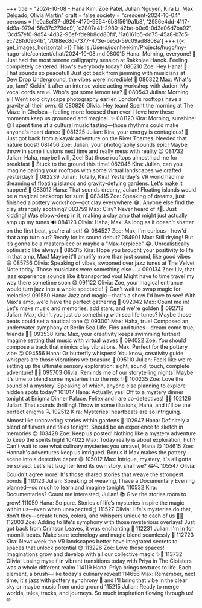 +++
title = "2024-10-08 - Hana Kim, Zoe Patel, Julian Nguyen, Kira Li, Max Delgado, Olivia Martin"
draft = false
society = "crescent-2024-10-04"
persons = ['e0a8ef37-d926-4170-9554-6b8f5619a1b8', '2956e4dd-4117-4d9a-9794-5fe37c279dc9', 'c2807a41-2980-42be-b0e6-0d3e06d7ba92', '3cd57ef0-9d54-4d32-95ef-fde9b8dd80fd', '1a6161b5-dd75-45a8-b7c5-ec728fd0934b', '7088ec8d-7377-473e-be5d-59c09ad8808a']
+++
{{< get_images_horizontal >}}
This is /Users/joonheekim/Projects/hugo/my-hugo-site/content/chat/2024-10-08.md
080015 Hana: Morning, everyone! 🌄 Just had the most serene calligraphy session at Rakkojae Hanok. Feeling completely centered. How's everybody today?
080210 Zoe: Hey Hana! 🌟 That sounds so peaceful! Just got back from jamming with musicians at Dew Drop Underground, the vibes were incredible! 🎸
080322 Max: What's up, fam? Kickin' it after an intense voice acting workshop with Jaden. My vocal cords are 🔥. Who's got some lemon tea? 🍋
080543 Julian: Morning all! Went solo cityscape photography earlier. London's rooftops have a gravity all their own. 😄
080826 Olivia: Hey team! Spent the morning at The Maze in Chelsea—feeling more focused than ever! I love how these moments keep us grounded and magical. ✨
081120 Kira: Morning, sunshine! 🌞 I spent time at a cultural music tasting—those rhythms could make anyone's heart dance 💃
081325 Julian: Kira, your energy is contagious! 🌿 Just got back from a kayak adventure on the River Thames. Needed that nature boost!
081456 Zoe: Julian, your photography sounds epic! Maybe throw in some illusions next time and really mess with reality 😉
081732 Julian: Haha, maybe I will, Zoe! But those rooftops almost had me for breakfast 🤣 Stuck to the ground this time!
082045 Kira: Julian, can you imagine pairing your rooftops with some virtual landscapes we crafted yesterday? 🌌 
082239 Julian: Totally, Kira! Yesterday's VR world had me dreaming of floating islands and gravity-defying gardens. Let's make it happen! 🌿
083012 Hana: That sounds dreamy, Julian! Floating islands would be a magical backdrop for sure 💫
083415 Zoe: Speaking of dreams, just finished a pottery workshop—got clay everywhere 😂. Anyone else find the clay strangely soothing?
083759 Max: Clay? Never heard of it🤔. Just kidding! Was elbow-deep in it, making a clay amp that might just actually amp up my tunes 🔊 
084123 Olivia: Haha, Max! As long as it doesn't shatter on the first beat, you're all set! 😂 
084527 Zoe: Max, I'm curious—how'd that amp turn out? Ready for its sound debut? 
084901 Max: Still drying! But it’s gonna be a masterpiece or maybe a "Max-terpiece" 😂. Unrealistically optimistic like always🎵
085315 Kira: Hope you brought your positivity to life in that amp, Max! Maybe it'll amplify more than just sound, like good vibes 😄
085756 Olivia: Speaking of vibes, swooned over jazz tunes at The Velvet Note today. Those musicians were something else... 🎶
090134 Zoe: Liv, that jazz experience sounds like it transported you! Might have to time travel my way there sometime soon 😄
091122 Olivia: Zoe, your magical entrance would turn jazz into a whole spectacle! 🌠 Can't wait to swap magic for melodies!
091550 Hana: Jazz and magic—that's a show I'd love to see! With Max's amp, we'd have the perfect gathering 🎷
092042 Max: Count me in! Let's make music and memories, add stars, and we're golden 🌟
092712 Julian: Max, didn't you just do something with sea life tunes? Maybe those beats could set a nautical tone 😊 
093001 Max: Haha, true! Composed an underwater symphony at Berlin Sea Life. Fins and tunes—dream come true, friends 🌊🎶
093538 Kira: Max, your creativity keeps swimming further! Imagine setting that music with virtual waves 🌊 
094022 Zoe: You should compose a track that mimics clay vibrations, Max. Perfect for the pottery vibe 😜
094556 Hana: Or butterfly whispers! You know, creativity guide whispers are those vibrations we treasure 🍃 
095110 Julian: Feels like we're setting up the ultimate sensory exploration: sight, sound, touch, complete adventure! 🎨🔎
095703 Olivia: Reminds me of our storytelling nights! Maybe it's time to blend some mysteries into the mix ✨🔮
100235 Zoe: Love the sound of a mystery! Speaking of which, anyone else planning to explore hidden spots today?
101017 Hana: Actually, yes! Off to a mystery dinner tonight at Enigma Dinner Palace. Feliex and I are co-detectives! 🕵️‍♀️
102126 Julian: That sounds thrilling! Throw in some illusions, Hana, and it'll be the perfect enigma 🔍
102512 Kira: Mysteries' heartbeats are so intriguing. Almost like uncovering stories within gardens 🌿 
102947 Hana: Definitely a blend of flavors and tales tonight. Should be an experience to sketch in memories 😊
103428 Zoe: Keep us posted! Nothing like a mystery adventure to keep the spirits high! 
104022 Max: Today really is about exploration, huh? Can't wait to see what culinary mysteries you unravel, Hana 😋
104615 Zoe: Hannah's adventures keep us intrigued. Bonus if Max makes the pottery scene into a detective caper 😄 
105012 Max: Intrigue, mystery, it's all gotta be solved. Let's let laughter lend its own story, shall we? 😂🔍
105547 Olivia: Couldn't agree more! It's those shared stories that weave the strongest bonds 💫
110123 Julian: Speaking of weaving, I have a Documentary Evening planned—so much to learn and imagine tonight. 
110532 Kira: Documentaries? Count me interested, Julian! 📚 Give the stories room to grow!
111059 Hana: So pure. Stories of life’s mysteries inspire the magic within us—even when unexpected ;) 
111527 Olivia: Life's mysteries do that, don't they—create tunes, colors, and whispers unique to each of us 🎨🎶
112003 Zoe: Adding to life's symphony with those mysterious overlays! Just got back from Crimson Leaves, it was enchanting 🍁
112231 Julian: I'm in for moonlit beats. Make sure technology and magic blend seamlessly 🌙
112723 Kira: Newt week the VR landscapes better have integrated secrets to spaces that unlock potential 😊
113226 Zoe: Love those spaces! Imaginations grow and develop with all our collective magic ✨💫
113732 Olivia: Losing myself in vibrant transitions today with Priya in The Cloisters was a whole different realm
114119 Hana: Priya brings textures to life. Each element, a brush—like today's culinary reveal! 
114656 Max: Remember, next time, it's jazz with pottery synchrony 🎺 and I'll bring that vibe in the clear sky or maybe music from underground 
115215 Julian: Ready to merge worlds, tales, tracks, and journeys. So much inspiration flowing through us! 🌐

